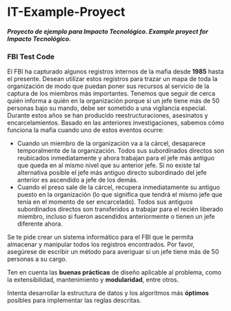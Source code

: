 # IT-Example-Proyect
#### *Proyecto de ejemplo para Impacto Tecnológico. Example proyect for Impacto Tecnológico.*


### **FBI Test Code**

El FBI ha capturado algunos registros internos de la mafia desde **1985** hasta el presente.
Desean utilizar estos registros para trazar un mapa de toda la organización de modo que
puedan poner sus recursos al servicio de la captura de los miembros más importantes.
Tenemos que seguir de cerca quién informa a quién en la organización porque si un jefe
tiene más de 50 personas bajo su mando, debe ser sometido a una vigilancia especial.
Durante estos años se han producido reestructuraciones, asesinatos y encarcelamientos.
Basado en las anteriores investigaciones, sabemos cómo funciona la mafia cuando uno
de estos eventos ocurre:

* Cuando un miembro de la organización va a la cárcel, desaparece temporalmente
de la organización. Todos sus subordinados directos son reubicados
inmediatamente y ahora trabajan para el jefe más antiguo que queda en al mismo
nivel que su anterior jefe. Si no existe tal alternativa posible el jefe más antiguo
directo subordinado del jefe anterior es ascendido a jefe de los demás.
* Cuando el preso sale de la cárcel, recupera inmediatamente su antiguo puesto en
la organización (lo que significa que tendrá el mismo jefe que tenía en el
momento de ser encarcelado). Todos sus antiguos subordinados directos son
transferidos a trabajar para el recién liberado miembro, incluso si fueron
ascendidos anteriormente o tienen un jefe diferente ahora.

Se te pide crear un sistema informático para el FBI que le permita almacenar y manipular
todos los registros encontrados. Por favor, asegúrese de escribir un método para
averiguar si un jefe tiene más de 50 personas a su cargo.

Ten en cuenta las **buenas prácticas** de diseño aplicable al problema, como la
extensibilidad, mantenimiento y **modularidad**, entre otros.

Intenta desarrollar la estructura de datos y los algoritmos más **óptimos** posibles para
implementar las reglas descritas.
